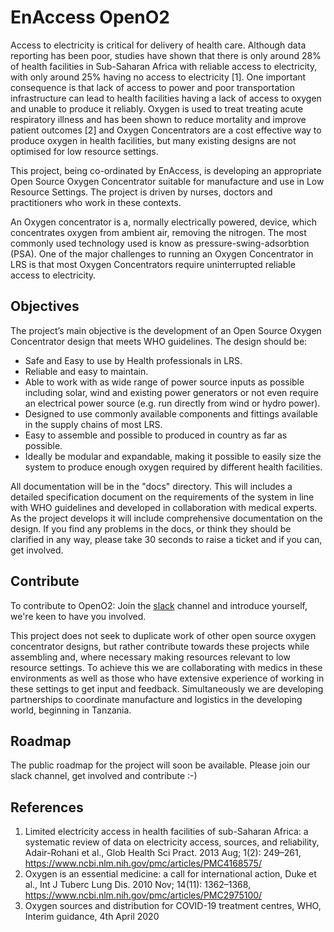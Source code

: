 # EnAccess OpenO2

Access to electricity is critical for delivery of health care. Although data reporting has been poor, studies have shown that there is only around 28% of health facilities in Sub-Saharan Africa with reliable access to electricity, with only around 25% having no access to electricity [1]. One important consequence is that lack of access to power and poor transportation infrastructure can lead to health facilities having a lack of access to oxygen and unable to produce it reliably. Oxygen is used to treat treating acute respiratory illness and has been shown to reduce mortality and improve patient outcomes [2] and Oxygen Concentrators are a cost effective way to produce oxygen in health facilities, but many existing designs are not optimised for low resource settings.

This project, being co-ordinated by EnAccess, is developing an appropriate Open Source Oxygen Concentrator suitable for manufacture and use in Low Resource Settings. The project is driven by nurses, doctors and practitioners who work in these contexts.

An Oxygen concentrator is a, normally electrically powered, device, which concentrates oxygen from ambient air, removing the nitrogen. The most commonly used technology used is know as pressure-swing-adsorbtion (PSA). One of the major challenges to running an Oxygen Concentrator in LRS is that most Oxygen Concentrators require uninterrupted reliable access to electricity. 

## Objectives
The project’s main objective is the development of an Open Source Oxygen Concentrator design that meets WHO guidelines. The design should be:
* Safe and Easy to use by Health professionals in LRS.
* Reliable and easy to maintain.
* Able to work with as wide range of power source inputs as possible including solar, wind and existing power generators or not even require an electrical power source (e.g. run directly from wind or hydro power).
* Designed to use commonly available components and fittings available in the supply chains of most LRS.
* Easy to assemble and possible to produced in country as far as possible.
* Ideally be modular and expandable, making it possible to easily size the system to produce enough oxygen required by different health facilities.


All documentation will be in the "docs" directory. This will includes a detailed specification document on the requirements of the system in line with WHO guidelines and developed in collaboration with medical experts. As the project develops it will include comprehensive documentation on the design. If you find any problems in the docs, or think they should be clarified in any way, please take 30 seconds to raise a ticket and if you can, get involved.

## Contribute 
To contribute to OpenO2:
Join the [slack](https://join.slack.com/t/openo2/shared_invite/zt-dd1zdamv-DflaeeFV1SwJfTES4zq71A) channel and introduce yourself, we're keen to have you involved.


This project does not seek to duplicate work of other open source oxygen concentrator designs, but rather contribute towards these projects while assembling and, where necessary making resources relevant to low resource settings. To achieve this we are collaborating with medics in these environments as well as those who have extensive experience of working in these settings to get input and feedback. Simultaneously we are developing partnerships to coordinate manufacture and logistics in the developing world, beginning in Tanzania.

## Roadmap
The public roadmap for the project will soon be available.
Please join our slack channel, get involved and contribute :-)

## References 
1. Limited electricity access in health facilities of sub-Saharan Africa: a systematic review of data on electricity access, sources, and reliability, Adair-Rohani et al., Glob Health Sci Pract. 2013 Aug; 1(2): 249–261, https://www.ncbi.nlm.nih.gov/pmc/articles/PMC4168575/
2. Oxygen is an essential medicine: a call for international action, Duke et al., Int J Tuberc Lung Dis. 2010 Nov; 14(11): 1362–1368,  https://www.ncbi.nlm.nih.gov/pmc/articles/PMC2975100/
3. Oxygen sources and distribution for COVID-19 treatment centres, WHO, Interim guidance, 4th April 2020

